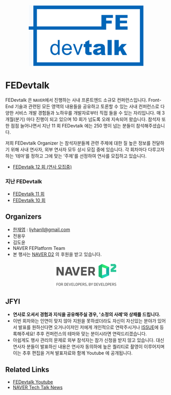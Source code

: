 <div align="center">

<img src="./assets/fedevtalk_logo.png" width="360px">

</div>

# FEDevtalk

FEDevtalk 은 `NAVER`에서 진행하는 사내 프론트엔드 소규모 컨퍼런스입니다. Front-End 기술과 관련된 모든 영역의 내용들을 공유하고 토론할 수 있는 사내 컨퍼런스로 다양한 서비스 개발 경험들과 노하우를 개발자로부터 직접 들을 수 있는 자리입니다. 매 3 개월(분기) 마다 진행이 되고 있으며 10 회가 넘도록 오래 지속되어 왔습니다. 참석자 또한 점점 늘어나면서 지난 11 회 FEDevtalk 에는 250 명이 넘는 분들이 참석해주셨습니다.

저희 FEDevtalk Organizer 는 참석자분들께 관련 주제에 대한 질 높은 정보를 전달하기 위해 사내 연사자, 외부 연사자 모두 상시 모집 중에 있습니다. 각 회차마다 다루고자 하는 ‘테마’를 정하고 그에 맞는 ‘주제'를 선정하여 연사를 모집하고 있습니다.

- [FEDevtalk 12 회 (연사 모집중)](https://github.com/JaeYeopHan/FEDevtalk/blob/master/12_fedevtalk.md)

### 지난 FEDevtalk

- [FEDevtalk 11 회](https://github.com/JaeYeopHan/FEDevtalk/blob/master/11_fedevtalk.md)
- [FEDevtalk 10 회](https://github.com/JaeYeopHan/FEDevtalk/blob/master/10_fedevtalk.md)

## Organizers

- [한재엽](http://github.com/JaeYeopHan) : ljyhanll@gmail.com
- 전용우
- 김도윤
- NAVER FEPlatform Team
- 본 행사는 [NAVER D2](https://d2.naver.com/home) 의 후원을 받고 있습니다.

<div align="center">

<img src="./assets/naver_d2_logo.png" width="200px">

</div>

## JFYI

- **연사로 오셔서 경험과 지식을 공유해주실 경우, '소정의 사례'와 상패를 드립니다.**
- 이번 회차와는 인연이 맞지 않아 지원을 못하셨더라도 자신이 자신있는 분야가 있어서 발표를 원하신다면 오거나이저인 저에게 개인적으로 연락주시거나 [ISSUE](https://github.com/JaeYeopHan/FEDevtalk/issues)에 등록해주세요! 추후 컨퍼런스의 테마와 맞는 분이시라면 연락드리겠습니다.
- 아쉽게도 행사 관리의 문제로 외부 참석자는 참가 신청을 받지 않고 있습니다. 대신 연사자 분들이 발표하신 내용은 연사자 동의하에 높은 퀄리티로 촬영이 이루어지며 이는 추후 편집을 거쳐 발표자료와 함께 Youtube 에 공개됩니다.

## Related Links

- [FEDevtalk Youtube](https://www.youtube.com/playlist?list=PLsFtzQAC8dDcv76FW0MDTTYVgnVrsW3sW)
- [NAVER Tech Talk News](https://d2.naver.com/search?keyword=teck%20talk)
